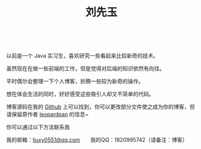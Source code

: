 ﻿---
layout: page
title : 刘先玉
---

<br>

以前是一个 Java 实习生，喜欢研究一些看起来比较新奇的技术。

虽然现在在做一些前端的工作，但是觉得对后端的知识依然有向往。

平时偶尔会整理一下个人博客，折腾一些较为新奇的操作。

想在体会生活的同时，好好感受这些吸引人却又不简单的代码。

博客源码在我的 [Github](https://github.com/liuxy0551/liuxy0551.github.io) 上可以找到，你可以更改部分文件使之成为你的博客，但请保留原作者 [leopardpan](https://github.com/leopardpan) 的信息~


你可以通过以下方法联系我

我的邮箱：liuxy0551@qq.com　　我的QQ：1820995742（请备注：博客）

<br>

